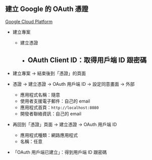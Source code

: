 ## 建立 Google 的 OAuth 憑證
[Google Cloud Platform](https://console.cloud.google.com/)
- 建立專案
	- 建立憑證
		- OAuth Client ID：取得用戶端 ID 跟密碼
			- 
- 建立專案 -> 結束後到「憑證」的頁面
- 憑證 -> 建立憑證 -> OAuth 用戶端 ID -> 設定同意畫面 -> 外部
	- 應用程式名稱：隨意
	- 使用者支援電子郵件：自己的 email
	- 應用程式首頁：`http://localhost:8080`
	- 開發者聯絡資訊：自己的 email

- 再回到「憑證」頁面 -> 建立憑證 -> OAuth 用戶端 ID
	- 應用程式種類：網路應用程式
	- 名稱：任意
- 「OAuth 用戶端已建立」：得到用戶端 ID 跟密碼